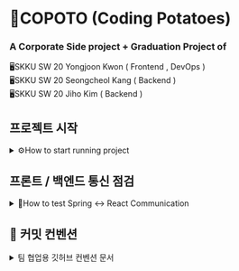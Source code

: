 # 🥔COPOTO (Coding Potatoes)
### A Corporate Side project + Graduation Project of
🖥SKKU SW 20 Yongjoon Kwon ( Frontend , DevOps )
<br>
🖥SKKU SW 20 Seongcheol Kang ( Backend )
<br>
🖥SKKU SW 20 Jiho Kim ( Backend )

## 프로젝트 시작
<details>
<summary>⚙How to start running project </summary>

1. npm install
2. MySQL profile 시작
3. Copoto directory에서 npm run start:all

### Database(MySQL) 연동 방법
1. MySQL을 설치합니다. (Windows / Mac은 MySQL Installer 이용, Linux는 sudo apt install mysql-server)
2. git clone 또는 git pull origin main 후에 backend/project/src/main/java/resources에 있는 application.properties에 username, password는 본인 MYSQL에 맞게 변경합니다.
3. 본인 MYSQL에 copoto_db라고 하는 DB를 생성합니다 (create database copoto_db;)
4. 이후에 전체 코드를 실행합니다.

**중요!**
🔐반드시 깃허브에 올릴 때는 application.properties의 password를 다시 기본으로 바꿔주세요.
<br/>
추후에 gitignore에 추가할 예정이지만, 안전하게 수행하시길 바랍니다

### API 테스트 방법
서버를 실행한 뒤에 아래의 문서를 확인하세요
[api 명세서](http://localhost:8080/swagger-ui.html)

</details>

## 프론트 / 백엔드 통신 점검
<details>
<summary>🔗How to test Spring <-> React Communication </summary>
<br>

1. 프론트, 백엔드를 둘 다 실행합니다.
2. localhost:3000/api/comm-demo로 가면 Spring에서 보낸 정보를 확인할 수 있습니다.
3. Backend의 HelloController의 return값을 변경한 후 서버를 재시작 (--continuous 옵션 사용시 필요 없음)시 변경되는 내용을 확인할 수 있습니다.

</details>

## **📝 커밋 컨벤션**
  
<details>
<summary>팀 협업용 깃허브 컨벤션 문서 </summary>
<div markdown="1">

<br>
 
## **Branch를 통한 협업**


개발 사항이 있다면, 이슈를 생성하고, 해당 이슈와 관련된 브랜치를 생성합니다!

<br>

해당 프로젝트에선 개발 속도 및 편의성을 위해 '**feature**'만 사용하기로 결정하였습니다. 

<br>
<br>

1. main 브랜치의 최신 버전을 pull 해줍니다.

```
git pull origin main
```
<br>

2. 본인이 생성한 이슈번호를 기준으로 브랜치를 생성해줍니다.

```bash
git branch feature/#7   // 이슈번호가 7번인 경우
```
<br>

3. 해당 브랜치로 이동해줍니다.

```bash
git switch feature/#7
```
<br>

4. 개발 후 개발이 완료되면 add를 진행해줍니다.

```bash
git add .   // 모든 변경사항을 저장할 시 '.', 특정 파일만 add하고 싶으면 해당 파일 이름 작성
```
<br>

5. commit 메세지를 작성해줍니다.
```
git commit -m "[feat](프로젝트이름)#7 - OO기능 개발"
```
<br>

6. 개발 도중 다른 이슈가 병합되었을 가능성이 있기 떄문에, main 브랜치를 한 번 더 pull 해줍니다.
```
git pull origin main
```
<br>

7. 6번을 진행했을 때 발생하는 conflict를 해결한 뒤, 다시 commit을 진행합니다. (4번 과정부터 시작)
<br>

8. 이상이 없다면 push를 진행합니다.
```
git push origin feature/#7
````
<br>

**main을 pull했을 때, 에러가 발생하면 해당 에러를 수정하는 작업을 반드시 진행해주세요!**

<br>

9. PR을 진행하고, 문제가 없다면 Reviewer가 Merge를 진행합니다.
<br>

10. main 브랜치로 이동 후 1번 과정부터 다시 반복해줍니다.
```
git switch main
```
<br>

## Git Branch Convention

- 브랜치를 생성하기 전에, 이슈를 작성해야 하는데,
**[브랜치 종류]/#<이슈번호>**의 양식에 따라 브랜치 명을 작성합니다.

하지만 개발 속도 향상 및 편리성을 위해 해당 프로젝트에선 **feature** 브랜치만 사용합니다.

ex) feature/#6

<br>
<br>

## Commit Convention

- commit은 최대한 자세히 나누어서 진행해야 하기 때문에, 하나의 이슈 안에서도 매우 많은 commit이 생성될 수 있습니다.
**[prefix] (해당 앱 이름(옵션))#이슈번호 - 이슈 내용**의 양식에 따라 커밋을 작성합니다.

- prefix 종류
  - [Feat]: 새로운 기능 구현
  - [Setting]: 기초 세팅 관련
  - [Design]: just 화면. 레이아웃 조정
  - [Fix]: 버그, 오류 해결, 코드 수정
  - [Add]: Feat 이외의 부수적인 코드 추가, 라이브러리 추가, 새로운 View 생성
  - [Del]: 쓸모없는 코드, 주석 삭제
  - [Refactor]: 전면 수정이 있을 때 사용합니다
  - [Remove]: 파일 삭제
  - [Chore]: 그 이외의 잡일/ 버전 코드 수정, 패키지 구조 변경, 파일 이동, 파일이름 변경
  - [Docs]: README나 WIKI 등의 문서 개정
  - [Comment]: 필요한 주석 추가 및 변경

ex) [Design] sucpi #4 - 응원 뷰 레이아웃 디자인

<br>
<br>

## Issue

### 이슈 생성 시

- [Feature] 뷰이름 이슈명
ex) [Feature] MyView - MyView 레이아웃 디자인
- 우측 상단 Assignees 자기 자신 선택 → 작업 할당된 사람을 선택하는 것
- Labels Prefix와 자기 자신 선택

<br>

## PR

### PR 요청 시

- Reviewers 자신 제외 모두 체크
- Assignees 자기 자신 추가
- Labels 이슈와 동일하게 추가
- 서로 코드리뷰 하기
- 수정 필요 시 수정하기

<br>
